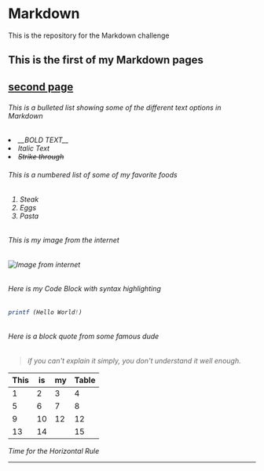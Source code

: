 # Markdown
This is the repository for the Markdown challenge

<h2> This is the first of my Markdown pages <h2>

[second page](second.md)

<h6> This is a bulleted list showing some of the different text options in Markdown<h6>

<u1>
<li> __BOLD TEXT__ <i>
<li> <i> Italic Text <i>
<li> <strike>Strike through </strike>
</u1>

<h6> This is a numbered list of some of my favorite foods<h6>

1. Steak
2. Eggs
3. Pasta

<h6>This is my image from the internet<h6>


![Image from internet](https://www.popsci.com/sites/popsci.com/files/styles/1000_1x_/public/import/2014/BlackHole_0.jpg?itok=AGqZ-Yy7)

<h6> Here is my Code Block with syntax highlighting<h6>

```php
printf (Hello World!)
```
<h6> Here is a block quote from some famous dude<h6>

> if you can't explain it simply, you don't understand it well enough.

|This|is|my|Table|
|----|--|-|------|
|  1  | 2 |3 |  4    |
|  5  |6  | 7|  8    |  
| 9   |10  |12 |   12   |
| 13   | 14 | |   15   |      

Time for the Horizontal Rule
***

